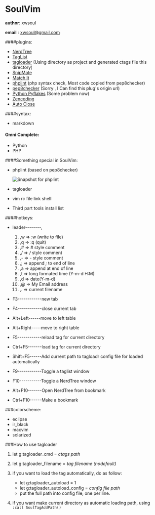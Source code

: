 SoulVim
==============

**author**: xwsoul

**email** : xwsoul@gmail.com


####plugins:

* [NerdTree](http://www.vim.org/scripts/script.php?script_id=1658)
* [TagList](http://www.vim.org/scripts/script.php?script_id=273)
* [tagloader](https://github.com/xwsoul/SoulVim/blob/master/plugin/tagloader.vim) (Using directory as project and generated ctags file this directory)
* [SnipMate](http://www.vim.org/scripts/script.php?script_id=2540)
* [Match It](http://www.vim.org/scripts/script.php?script_id=39)
* [phplint](https://github.com/xwsoul/SoulVim/blob/master/plugin/phplint.vim) (php syntax check, Most code copied from pep8checker)
* [pep8checker](https://github.com/xwsoul/SoulVim/blob/master/plugin/pep8checker.vim) (Sorry , I Can find this plug's origin url)
* [Python Pyflakes]() (Some problem now)
* [Zencoding](http://www.vim.org/scripts/script.php?script_id=2981)
* [Auto Close](http://www.vim.org/scripts/script.php?script_id=2009)


####syntax:

* markdown


#### Omni Complete:

* Python
* PHP


####Something special in SoulVim:
	
* phplint (based on pep8checker)

	![Snapshot for phplint][phplint]

* tagloader
* vim rc file link shell
* Third part tools install list


####hotkeys:

* leader--------,

	1. ,w => :w (write to file)
	1. ,q => :q (quit)
	2. ,# => *#* style comment
	3. ,/ => */* style comment
	3. ,- => *-* style comment
	8. ,; => append *;* to end of line
	8. ,a => append at end of line
	4. ,t => long formated time (Y-m-d H:M)
	5. ,d => date(Y-m-d)
	6. ,@ => My Email address
	7. ,. => current filename

* F3------------new tab
* F4------------close current tab
* Alt+Left------move to left table
* Alt+Right-----move to right table
* F5------------reload tag for current directory
* Ctrl+F5-------load tag for current directory
* Shift+F5------Add current path to tagloadr config file for loaded automatically
* F9------------Toggle a taglist window
* F10-----------Toggle a NerdTree window
* Alt+F10-------Open NerdTree from bookmark
* Ctrl+F10------Make a bookmark


###colorscheme:

* eclipse
* ir_black
* macvim
* solarized

###How to use tagloader

1. let g:tagloader_cmd = *ctags path*
2. let g:tagloader_filename = *tag filename (nodefault)*
3. if you want to load the tag automatically, do as follow:
	
	* let g:tagloader_autoload = 1
	* let g:tagloader_autoload_config = *config file path*
	* put the full path into config file, one per line.

4. if you want make current directory as automatic loading path, using `:call SoulTagAddPath()`

[phplint]: http://farm7.static.flickr.com/6008/5979704329_a1899d79e1.jpg "PHPLint Snapshot"
